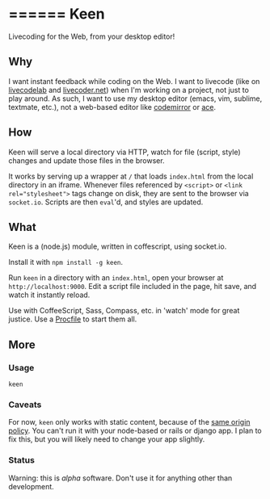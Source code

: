======
 Keen
======


Livecoding for the Web, from your desktop editor!


## Why

I want instant feedback while coding on the Web. I want to livecode (like on [livecodelab](http://www.sketchpatch.net/livecodelab/index.html) and [livecoder.net](http://livecoder.net/)) when I'm working on a project, not just to play around. As such, I want to use my desktop editor (emacs, vim, sublime, textmate, etc.), not a web-based editor like [codemirror](http://codemirror.net/) or [ace](http://ace.ajax.org/).


## How

Keen will serve a local directory via HTTP, watch for file (script, style) changes and update those files in the browser.

It works by serving up a wrapper at `/` that loads `index.html` from the local directory in an iframe. Whenever files referenced by `<script>` or `<link rel="stylesheet">` tags change on disk, they are sent to the browser via `socket.io`. Scripts are then `eval`'d, and styles are updated.


## What

Keen is a (node.js) module, written in coffescript, using socket.io.

Install it with `npm install -g keen`.

Run `keen` in a directory with an `index.html`, open your browser at `http://localhost:9000`.
Edit a script file included in the page, hit save, and watch it instantly reload.

Use with CoffeeScript, Sass, Compass, etc. in 'watch' mode for great justice. Use a [Procfile](http://ddollar.github.com/foreman/) to start them all.


## More


### Usage

    keen


### Caveats

For now, `keen` only works with static content, because of the [same origin policy](http://en.wikipedia.org/wiki/Same_origin_policy). You can't run it with your node-based or rails or django app. I plan to fix this, but you will likely need to change your app slightly.


### Status

Warning: this is *alpha* software. Don't use it for anything other than development.
